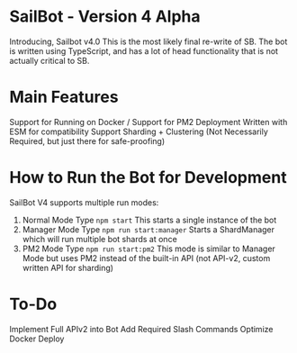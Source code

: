 # SailBot - Version 4 Alpha
Introducing, Sailbot v4.0
This is the most likely final re-write of SB.
The bot is written using TypeScript, and has a lot of head functionality that is not actually critical to SB.
# Main Features
Support for Running on Docker /
Support for PM2 Deployment
Written with ESM for compatibility
Support Sharding + Clustering (Not Necessarily Required, but just there for safe-proofing)

# How to Run the Bot for Development
SailBot V4 supports multiple run modes:
1. Normal Mode
Type `npm start`
This starts a single instance of the bot
2. Manager Mode
Type `npm run start:manager`
Starts a ShardManager which will run multiple bot shards at once
3. PM2 Mode
Type `npm run start:pm2`
This mode is similar to Manager Mode but uses PM2 instead of the built-in API (not API-v2, custom written API for sharding)

# To-Do
Implement Full APIv2 into Bot
Add Required Slash Commands
Optimize Docker Deploy 